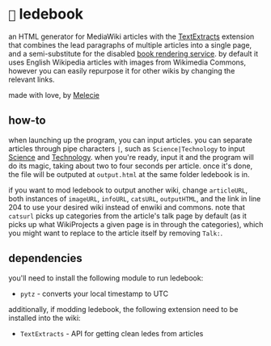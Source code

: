 # <code>📔</code> ledebook
an HTML generator for MediaWiki articles with the [TextExtracts](https://www.mediawiki.org/wiki/Extension:TextExtracts) extension that combines the lead paragraphs of multiple articles into a single page, and a semi-substitute for the disabled [book rendering service](https://en.wikipedia.org/wiki/Wikipedia:Books). by default it uses English Wikipedia articles with images from Wikimedia Commons, however you can easily repurpose it for other wikis by changing the relevant links.

made with love, by [Melecie](https://en.wikipedia.org/wiki/User:Melecie)

## how-to
when launching up the program, you can input articles. you can separate articles through pipe characters <code>|</code>, such as <code>Science|Technology</code> to input [Science](https://en.wikipedia.org/wiki/Science) and [Technology](https://en.wikipedia.org/wiki/Technology). when you're ready, input it and the program will do its magic, taking about two to four seconds per article. once it's done, the file will be outputed at <code>output.html</code> at the same folder ledebook is in. 

if you want to mod ledebook to output another wiki, change <code>articleURL</code>, both instances of <code>imageURL</code>, <code>infoURL</code>, <code>catsURL</code>,  <code>outputHTML</code>, and the link in line 204 to use your desired wiki instead of enwiki and commons. note that <code>catsurl</code> picks up categories from the article's talk page by default (as it picks up what WikiProjects a given page is in through the categories), which you might want to replace to the article itself by removing <code>Talk:</code>.

## dependencies
you'll need to install the following module to run ledebook:
* <code>pytz</code> - converts your local timestamp to UTC

additionally, if modding ledebook, the following extension need to be installed into the wiki:
* <code>TextExtracts</code> - API for getting clean ledes from articles
